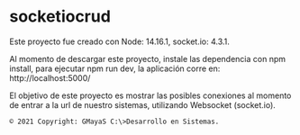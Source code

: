 # socketiocrud

Este proyecto fue creado con Node: 14.16.1, socket.io: 4.3.1.

Al momento de descargar este proyecto, instale las dependencia con npm install, para ejecutar npm run dev, la aplicación corre en: http://localhost:5000/

El objetivo de este proyecto es mostrar las posibles conexiones al momento de entrar a la url de nuestro sistemas, utilizando Websocket (socket.io). 

`© 2021 Copyright: GMayaS C:\>Desarrollo en Sistemas.`


